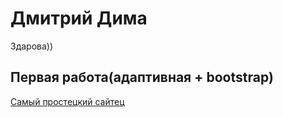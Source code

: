 # Дмитрий Дима
Здарова))

## Первая работа(адаптивная + bootstrap)
[Самый простецкий сайтец](https://dementiy-dev.github.io/lesson_12/index.html "Очень просто")
